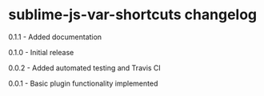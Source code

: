 # sublime-js-var-shortcuts changelog
0.1.1 - Added documentation

0.1.0 - Initial release

0.0.2 - Added automated testing and Travis CI

0.0.1 - Basic plugin functionality implemented
